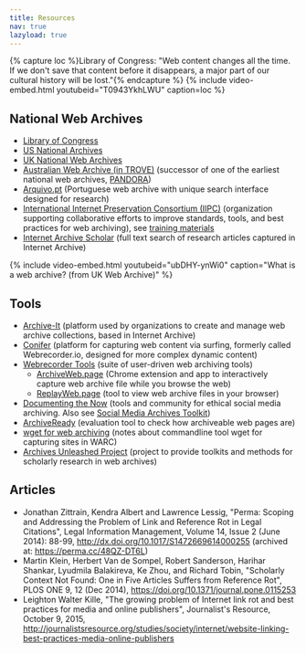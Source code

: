 ```yaml
---
title: Resources
nav: true
lazyload: true
---
```


{% capture loc %}Library of Congress: "Web content changes all the time. If we don't save that content before it disappears, a major part of our cultural history will be lost."{% endcapture %}
{% include video-embed.html youtubeid="T0943YkhLWU" caption=loc %}

## National Web Archives

- [Library of Congress](https://www.loc.gov/web-archives/collections/)
- [US National Archives](https://www.webharvest.gov/)
- [UK National Web Archives](http://www.nationalarchives.gov.uk/webarchive/)
- [Australian Web Archive (in TROVE)](https://webarchive.nla.gov.au/collection?q=) (successor of one of the earliest national web archives, [PANDORA](http://pandora.nla.gov.au/))
- [Arquivo.pt](https://arquivo.pt/?l=en) (Portuguese web archive with unique search interface designed for research)
- [International Internet Preservation Consortium (IIPC)](https://netpreserve.org/) (organization supporting collaborative efforts to improve standards, tools, and best practices for web archiving), see [training materials](https://netpreserve.org/web-archiving/training-materials/)
- [Internet Archive Scholar](https://scholar.archive.org/) (full text search of research articles captured in Internet Archive)

{% include video-embed.html youtubeid="ubDHY-ynWi0" caption="What is a web archive? (from UK Web Archive)" %}

## Tools 

- [Archive-It](https://archive-it.org/) (platform used by organizations to create and manage web archive collections, based in Internet Archive)
- [Conifer](https://conifer.rhizome.org/) (platform for capturing web content via surfing, formerly called Webrecorder.io, designed for more complex dynamic content)
- [Webrecorder Tools](https://webrecorder.net/) (suite of user-driven web archiving tools)
    - [ArchiveWeb.page](https://archiveweb.page/) (Chrome extension and app to interactively capture web archive file while you browse the web)
    - [ReplayWeb.page](https://replayweb.page/) (tool to view web archive files in your browser)
- [Documenting the Now](https://www.docnow.io/) (tools and community for ethical social media archiving. Also see [Social Media Archives Toolkit](https://www.lib.ncsu.edu/social-media-archives-toolkit))
- [ArchiveReady](https://archiveready.com/) (evaluation tool to check how archiveable web pages are)
- [wget for web archiving](https://evanwill.github.io/_drafts/notes/wget-archives.html) (notes about commandline tool wget for capturing sites in WARC)
- [Archives Unleashed Project](https://archivesunleashed.org/) (project to provide toolkits and methods for scholarly research in web archives)

## Articles

- Jonathan Zittrain, Kendra Albert and Lawrence Lessig, "Perma: Scoping and Addressing the Problem of Link and Reference Rot in Legal Citations", Legal Information Management, Volume 14, Issue 2 (June 2014): 88-99, <http://dx.doi.org/10.1017/S1472669614000255> (archived at: <https://perma.cc/48QZ-DT6L>)
- Martin Klein, Herbert Van de Sompel, Robert Sanderson, Harihar Shankar, Lyudmila Balakireva, Ke Zhou, and Richard Tobin, "Scholarly Context Not Found: One in Five Articles Suffers from Reference Rot", PLOS ONE 9, 12 (Dec 2014), <https://doi.org/10.1371/journal.pone.0115253>
- Leighton Walter Kille, "The growing problem of Internet link rot and best practices for media and online publishers", Journalist's Resource, October 9, 2015, <http://journalistsresource.org/studies/society/internet/website-linking-best-practices-media-online-publishers>
